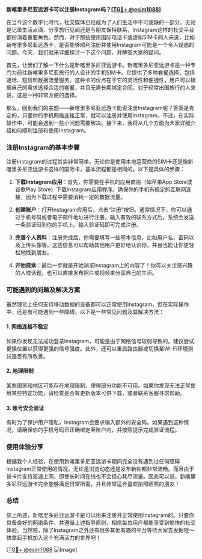 **新喀里多尼亚远游卡可以注册Instagram吗？[[TG💪+ @esim1088](https://t.me/s/esim1088)]**

在当今这个数字化时代，社交媒体已经成为了人们生活中不可或缺的一部分。无论是记录生活点滴、分享旅行见闻还是与朋友保持联系，Instagram这样的社交平台都扮演着重要角色。然而，对于那些使用国际电话卡或虚拟SIM卡的人来说，比如新喀里多尼亚远游卡，是否能够顺利注册并使用Instagram可能是一个令人疑惑的问题。今天，我们就来详细探讨一下这个问题，并解答大家的疑问。

首先，让我们了解一下什么是新喀里多尼亚远游卡。新喀里多尼亚远游卡是一种专门为前往新喀里多尼亚旅行的人设计的手机SIM卡。它提供了多种套餐选择，包括通话、短信和数据流量服务。这种卡的优点在于它的灵活性和便捷性，用户可以根据自己的需求选择合适的套餐，并且无需长期绑定合同。对于经常出国旅行的人来说，这是一种非常方便的选择。

那么，回到我们的主题——新喀里多尼亚远游卡能否注册Instagram呢？答案是肯定的，只要你的手机网络连接正常，就可以注册并使用Instagram。不过，在实际操作中，可能会遇到一些小问题需要解决。接下来，我将从几个方面为大家详细介绍如何顺利注册和使用Instagram。

### 注册Instagram的基本步骤

注册Instagram的过程其实非常简单，无论你是使用本地运营商的SIM卡还是像新喀里多尼亚远游卡这样的国际卡，基本流程都是相同的。以下是具体的步骤：

1. **下载Instagram应用**：首先，你需要在手机的应用商店（如苹果App Store或谷歌Play Store）下载Instagram应用程序。确保你的手机有稳定的互联网连接，因为下载过程中需要消耗一定的数据流量。

2. **创建账户**：打开Instagram应用后，点击“注册”按钮。通常情况下，你可以通过手机号码或者电子邮件地址进行注册。输入有效的联系方式后，系统会发送一条验证码到你的手机上。输入验证码即可完成注册。

3. **完善个人资料**：注册完成后，你需要填写一些基本信息，比如用户名、密码以及上传头像等。这些信息可以帮助其他用户更好地认识你，并且也能让你更轻松地找到朋友。

4. **开始探索**：最后一步就是开始浏览Instagram上的内容了！你可以关注感兴趣的人或话题，也可以直接发布照片或视频来分享自己的生活。

### 可能遇到的问题及解决方案

虽然理论上任何支持移动数据的设备都可以正常使用Instagram，但在实际操作中，还是有可能遇到一些障碍。以下是一些常见问题及其解决方法：

#### 1. 网络连接不稳定
如果你发现无法成功登录Instagram，可能是由于网络信号较弱导致的。建议尝试更换位置以获得更强的信号强度。此外，还可以重启路由器或切换至Wi-Fi环境测试是否有所改善。

#### 2. 地理限制
某些国家和地区可能存在地理限制，使得部分功能不可用。如果你发现无法正常使用某些特定功能，请检查是否有更新版本可供下载，或者联系客服寻求帮助。

#### 3. 账号安全验证
有时为了保护用户隐私，Instagram会要求输入额外的安全码。如果遇到这种情况，请确保你的手机号码已正确绑定至账户内，并按照提示完成验证流程。

### 使用体验分享

根据我个人经验，在使用新喀里多尼亚远游卡期间完全没有遇到过任何阻碍Instagram正常使用的情况。无论是浏览动态还是发布新帖都非常流畅。而且由于该卡片支持高速上网，即使长时间在线也不会担心耗尽流量。因此可以说，新喀里多尼亚远游卡完全能够满足日常所需，并且非常适合喜欢拍照晒照的朋友！

### 总结

综上所述，新喀里多尼亚远游卡是可以用来注册并正常使用Instagram的。只要你具备良好的网络条件，并遵循上述指导原则，相信每位用户都能享受到愉快的社交体验。当然啦，除了Instagram之外还有很多其他有趣的平台等待大家去发掘哦～快拿起手机加入这个充满活力的世界吧！

[[TG💪+ @esim1088](https://t.me/s/esim1088) ![Image](https://i.postimg.cc/4NQfJmqS/Snipaste-2025-05-13-00-14-12.png)]